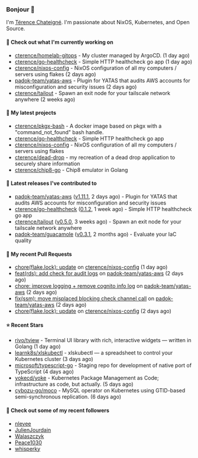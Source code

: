 ### Bonjour 👋

I'm [Térence Chateigné](https://www.terence.cloud). I'm passionate about NixOS, Kubernetes, and Open Source.

#### 👷 Check out what I'm currently working on

- [cterence/homelab-gitops](https://github.com/cterence/homelab-gitops) - My cluster managed by ArgoCD. (1 day ago)
- [cterence/go-healthcheck](https://github.com/cterence/go-healthcheck) - Simple HTTP healthcheck go app (1 day ago)
- [cterence/nixos-config](https://github.com/cterence/nixos-config) - NixOS configuration of all my computers / servers using flakes (2 days ago)
- [padok-team/yatas-aws](https://github.com/padok-team/yatas-aws) - Plugin for YATAS that audits AWS accounts for misconfiguration and security issues (2 days ago)
- [cterence/tailout](https://github.com/cterence/tailout) - Spawn an exit node for your tailscale network anywhere (2 weeks ago)

#### 🌱 My latest projects

- [cterence/pkgx-bash](https://github.com/cterence/pkgx-bash) - A docker image based on pkgx with a &#34;command_not_found&#34; bash handle.
- [cterence/go-healthcheck](https://github.com/cterence/go-healthcheck) - Simple HTTP healthcheck go app
- [cterence/nixos-config](https://github.com/cterence/nixos-config) - NixOS configuration of all my computers / servers using flakes
- [cterence/dead-drop](https://github.com/cterence/dead-drop) - my recreation of a dead drop application to securely share information
- [cterence/chip8-go](https://github.com/cterence/chip8-go) - Chip8 emulator in Golang

#### 🔭 Latest releases I've contributed to

- [padok-team/yatas-aws](https://github.com/padok-team/yatas-aws) ([v1.11.1](https://github.com/padok-team/yatas-aws/releases/tag/v1.11.1), 2 days ago) - Plugin for YATAS that audits AWS accounts for misconfiguration and security issues
- [cterence/go-healthcheck](https://github.com/cterence/go-healthcheck) ([0.1.2](https://github.com/cterence/go-healthcheck/releases/tag/0.1.2), 1 week ago) - Simple HTTP healthcheck go app
- [cterence/tailout](https://github.com/cterence/tailout) ([v0.5.0](https://github.com/cterence/tailout/releases/tag/v0.5.0), 3 weeks ago) - Spawn an exit node for your tailscale network anywhere
- [padok-team/guacamole](https://github.com/padok-team/guacamole) ([v0.3.1](https://github.com/padok-team/guacamole/releases/tag/v0.3.1), 2 months ago) - Evaluate your IaC quality

#### 🔨 My recent Pull Requests

- [chore(flake.lock): update](https://github.com/cterence/nixos-config/pull/132) on [cterence/nixos-config](https://github.com/cterence/nixos-config) (1 day ago)
- [feat(rds): add check for audit logs](https://github.com/padok-team/yatas-aws/pull/201) on [padok-team/yatas-aws](https://github.com/padok-team/yatas-aws) (2 days ago)
- [chore: improve logging &#43; remove cognito info log](https://github.com/padok-team/yatas-aws/pull/200) on [padok-team/yatas-aws](https://github.com/padok-team/yatas-aws) (2 days ago)
- [fix(ssm): move misplaced blocking check channel call](https://github.com/padok-team/yatas-aws/pull/199) on [padok-team/yatas-aws](https://github.com/padok-team/yatas-aws) (2 days ago)
- [chore(flake.lock): update](https://github.com/cterence/nixos-config/pull/131) on [cterence/nixos-config](https://github.com/cterence/nixos-config) (2 days ago)

#### ⭐ Recent Stars

- [rivo/tview](https://github.com/rivo/tview) - Terminal UI library with rich, interactive widgets — written in Golang (1 day ago)
- [learnk8s/xlskubectl](https://github.com/learnk8s/xlskubectl) - xlskubectl — a spreadsheet to control your Kubernetes cluster (3 days ago)
- [microsoft/typescript-go](https://github.com/microsoft/typescript-go) - Staging repo for development of native port of TypeScript (4 days ago)
- [yokecd/yoke](https://github.com/yokecd/yoke) - Kubernetes Package Management as Code; infrastructure as code, but actually. (5 days ago)
- [cybozu-go/moco](https://github.com/cybozu-go/moco) - MySQL operator on Kubernetes using GTID-based semi-synchronous replication. (6 days ago)

#### 👯 Check out some of my recent followers

- [nlevee](https://github.com/nlevee)
- [JulienJourdain](https://github.com/JulienJourdain)
- [Walaszczyk](https://github.com/Walaszczyk)
- [Peace1030](https://github.com/Peace1030)
- [whisperky](https://github.com/whisperky)
